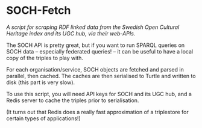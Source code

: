 # SOCH-Fetch

*A script for scraping RDF linked data from the Swedish Open Cultural Heritage index and its UGC hub, via their web-APIs.*

The SOCH API is pretty great, but if you want to run SPARQL queries on SOCH data – especially federated queries! – it can be useful to have a local copy of the triples to play with.

For each organisation/service, SOCH objects are fetched and parsed in parallel, then cached. The caches are then serialised to Turtle and written to disk (this part is very slow).

To use this script, you will need API keys for SOCH and its UGC hub, and a Redis server to cache the triples prior to serialisation.

(It turns out that Redis does a really fast approximation of a triplestore for certain types of applications!)
